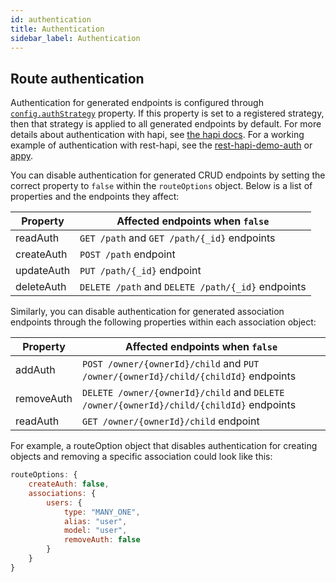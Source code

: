 ```yaml
---
id: authentication
title: Authentication
sidebar_label: Authentication
---
```


## Route authentication
Authentication for generated endpoints is configured through [`config.authStrategy`](configuration.md#authstrategy) property. If this property is set to a registered strategy, then that strategy is applied to all generated endpoints by default. For more details about authentication with hapi, see [the hapi docs](https://hapijs.com/tutorials/auth). For a working example of authentication with rest-hapi, see the [rest-hapi-demo-auth](https://github.com/JKHeadley/rest-hapi-demo/tree/feature/authentication) or [appy](https://github.com/JKHeadley/appy).

You can disable authentication for generated CRUD endpoints by setting the correct property to ``false`` within the ``routeOptions`` object. Below is a list of properties and the endpoints they affect:

Property | Affected endpoints when `false`
--- | --- 
readAuth    |       ``GET /path`` and ``GET /path/{_id}`` endpoints
createAuth  |       ``POST /path`` endpoint
updateAuth  |       ``PUT /path/{_id}`` endpoint
deleteAuth  |       ``DELETE /path`` and ``DELETE /path/{_id}`` endpoints

Similarly, you can disable authentication for generated association endpoints through the following properties within each association object:

Property | Affected endpoints when `false`
--- | --- 
addAuth     |       ``POST /owner/{ownerId}/child`` and ``PUT /owner/{ownerId}/child/{childId}`` endpoints
removeAuth  |       ``DELETE /owner/{ownerId}/child`` and ``DELETE /owner/{ownerId}/child/{childId}`` endpoints
readAuth    |       ``GET /owner/{ownerId}/child`` endpoint

For example, a routeOption object that disables authentication for creating objects and removing a specific association could look like this:

```javascript
routeOptions: {
    createAuth: false,
    associations: {
        users: {
            type: "MANY_ONE",
            alias: "user",
            model: "user",
            removeAuth: false
        }
    }
}
```